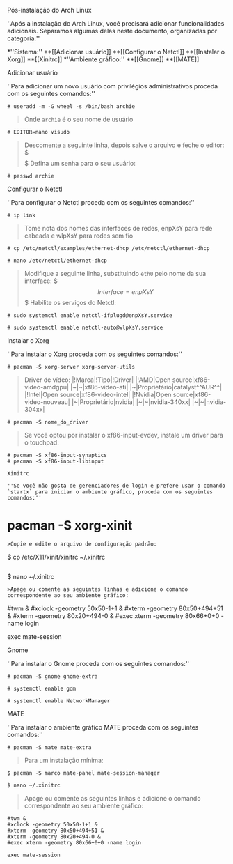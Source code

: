 Pós-instalação do Arch Linux

''Após a instalação do Arch Linux, você precisará adicionar funcionalidades adicionais. Separamos algumas delas neste documento, organizadas por categoria:''

*''Sistema:''
**[[Adicionar usuário]]
**[[Configurar o Netctl]]
**[[Instalar o Xorg]]
**[[Xinitrc]]
*''Ambiente gráfico:''
**[[Gnome]]
**[[MATE]]

Adicionar usuário

''Para adicionar um novo usuário com privilégios administrativos proceda com os seguintes comandos:''

```
# useradd -m -G wheel -s /bin/bash archie
```
>Onde `archie` é o seu nome de usuário
```
# EDITOR=nano visudo
```
>Descomente a seguinte linha, depois salve o arquivo e feche o editor:
$$$
%wheel      ALL=(ALL) ALL
$$$
>Defina um senha para o seu usuário:

```
# passwd archie
```

Configurar o Netctl

''Para configurar o Netctl proceda com os seguintes comandos:''

```
# ip link
```
>Tome nota dos nomes das interfaces de redes, enpXsY para rede cabeada e wlpXsY para redes sem fio
```
# cp /etc/netctl/examples/ethernet-dhcp /etc/netctl/ethernet-dhcp
```
```
# nano /etc/netctl/ethernet-dhcp
```
>Modifique a seguinte linha, substituindo `eth0` pelo nome da sua interface:
$$$
Interface=enpXsY
$$$
>Habilite os serviços do Netctl:

```
# sudo systemctl enable netctl-ifplugd@enpXsY.service
```
```
# sudo systemctl enable netctl-auto@wlpXsY.service
```

Instalar o Xorg

''Para instalar o Xorg proceda com os seguintes comandos:''

```
# pacman -S xorg-server xorg-server-utils
```
>Driver de vídeo:
|!Marca|!Tipo|!Driver|
|!AMD|Open source|xf86-video-amdgpu|
|~|~|xf86-video-ati|
|~|Proprietário|catalyst^^AUR^^|
|!Intel|Open source|xf86-video-intel|
|!Nvidia|Open source|xf86-video-nouveau|
|~|Proprietário|nvidia|
|~|~|nvidia-340xx|
|~|~|nvidia-304xx|
```
# pacman -S nome_do_driver
```
>Se você optou por instalar o xf86-input-evdev, instale um driver para o touchpad:
```
# pacman -S xf86-input-synaptics
# pacman -S xf86-input-libinput

Xinitrc

''Se você não gosta de gerenciadores de login e prefere usar o comando `startx` para iniciar o ambiente gráfico, proceda com os seguintes comandos:''

```
# pacman -S xorg-xinit
```
>Copie e edite o arquivo de configuração padrão:
```
$ cp /etc/X11/xinit/xinitrc ~/.xinitrc
```
```
$ nano ~/.xinitrc
```
>Apage ou comente as seguintes linhas e adicione o comando correspondente ao seu ambiente gráfico:
```
#twm &
#xclock -geometry 50x50-1+1 &
#xterm -geometry 80x50+494+51 &
#xterm -geometry 80x20+494-0 &
#exec xterm -geometry 80x66+0+0 -name login

exec mate-session

Gnome

''Para instalar o Gnome proceda com os seguintes comandos:''


```
# pacman -S gnome gnome-extra
```
```
# systemctl enable gdm
```
```
# systemctl enable NetworkManager
```

MATE

''Para instalar o ambiente gráfico MATE proceda com os seguintes comandos:''

```
# pacman -S mate mate-extra
```
>Para um instalação mínima:
```
$ pacman -S marco mate-panel mate-session-manager
```
```
$ nano ~/.xinitrc
```
>Apage ou comente as seguintes linhas e adicione o comando correspondente ao seu ambiente gráfico:
```
#twm &
#xclock -geometry 50x50-1+1 &
#xterm -geometry 80x50+494+51 &
#xterm -geometry 80x20+494-0 &
#exec xterm -geometry 80x66+0+0 -name login

exec mate-session
